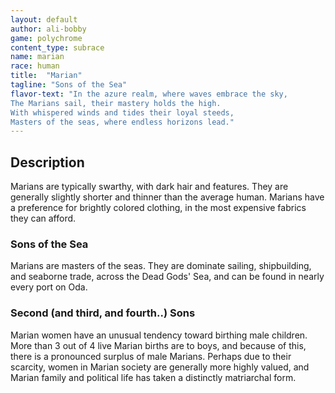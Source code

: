 ```yaml
---
layout: default
author: ali-bobby
game: polychrome
content_type: subrace
name: marian
race: human
title:  "Marian"
tagline: "Sons of the Sea"
flavor-text: "In the azure realm, where waves embrace the sky,
The Marians sail, their mastery holds the high.
With whispered winds and tides their loyal steeds,
Masters of the seas, where endless horizons lead."
---
```

## Description
Marians are typically swarthy, with dark hair and features. They are generally slightly shorter and thinner than the average human. Marians have a preference for brightly colored clothing, in the most expensive fabrics they can afford.

### Sons of the Sea
Marians are masters of the seas. They are dominate sailing, shipbuilding, and seaborne trade, across the Dead Gods' Sea, and can be found in nearly every port on Oda.

### Second (and third, and fourth..) Sons
Marian women have an unusual tendency toward birthing male children. More than 3 out of 4 live Marian births are to boys, and because of this, there is a pronounced surplus of male Marians. Perhaps due to their scarcity, women in Marian society are generally more highly valued, and Marian family and political life has taken a distinctly matriarchal form.
